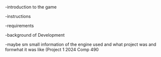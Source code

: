 -introduction to the game

-instructions

-requirements

-background of Development

-maybe sm small information of the engine used and what project was and fornwhat it was like (Project 1 2024 Comp 490

